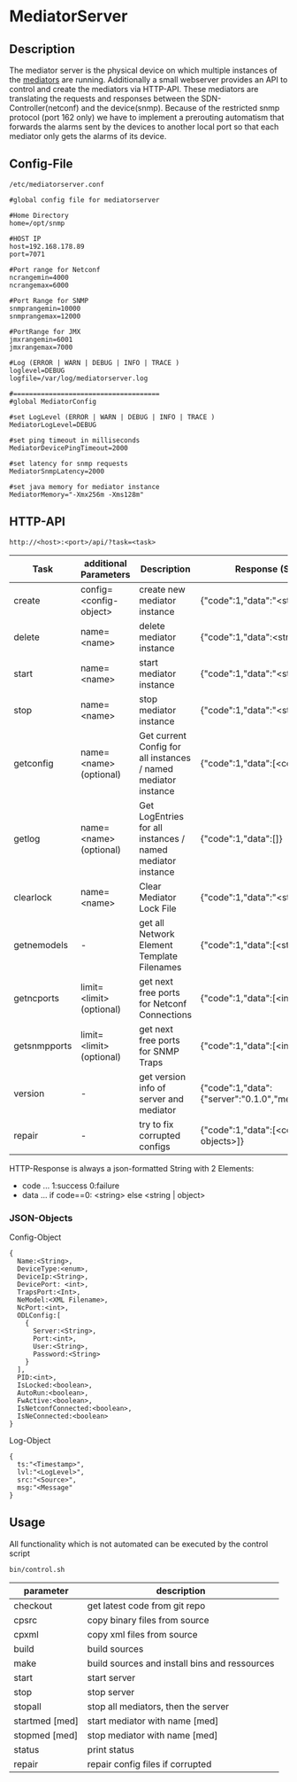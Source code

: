 # MediatorServer

## Description
The mediator server is the physical device on which multiple instances of the [mediators](mediator/) are running. Additionally a small webserver provides an API to control and create the mediators via HTTP-API. These mediators are translating the requests and responses between the SDN-Controller(netconf) and the device(snmp). Because of the restricted snmp protocol (port 162 only) we have to implement a prerouting automatism that forwards the alarms sent by the devices to another local port so that each mediator only gets the alarms of its device.



## Config-File

```
/etc/mediatorserver.conf
```

```
#global config file for mediatorserver

#Home Directory
home=/opt/snmp

#HOST IP
host=192.168.178.89
port=7071

#Port range for Netconf
ncrangemin=4000
ncrangemax=6000

#Port Range for SNMP
snmprangemin=10000
snmprangemax=12000

#PortRange for JMX
jmxrangemin=6001
jmxrangemax=7000

#Log (ERROR | WARN | DEBUG | INFO | TRACE )
loglevel=DEBUG
logfile=/var/log/mediatorserver.log

#=====================================
#global MediatorConfig

#set LogLevel (ERROR | WARN | DEBUG | INFO | TRACE )
MediatorLogLevel=DEBUG

#set ping timeout in milliseconds
MediatorDevicePingTimeout=2000

#set latency for snmp requests
MediatorSnmpLatency=2000

#set java memory for mediator instance
MediatorMemory="-Xmx256m -Xms128m"
```

## HTTP-API

```
http://<host>:<port>/api/?task=<task>
```

| Task | additional Parameters | Description | Response (Success) |
| ---- | --------------------- | ----------- | ------------------ |
| create       | config=&lt;config-object&gt;  | create new mediator instance | {"code":1,"data":"&lt;string&gt;"}|
| delete       | name=&lt;name&gt; | delete mediator instance | \{"code":1,"data":&lt;string&gt;"} |
| start        | name=&lt;name&gt; | start mediator instance | \{"code":1,"data":"&lt;string&gt;"} |
| stop         | name=&lt;name&gt; | stop mediator instance | \{"code":1,"data":"&lt;string&gt;"} |
| getconfig    | name=&lt;name&gt;(optional) | Get current Config for all instances / named mediator instance | \{"code":1,"data":[&lt;config-objects&gt;]}|
| getlog       | name=&lt;name&gt;(optional) | Get LogEntries for all instances / named mediator instance | \{"code":1,"data":[]} |
| clearlock    | name=&lt;name&gt; | Clear Mediator Lock File | \{"code":1,"data":"&lt;string&gt;"} |
| getnemodels  | - | get all Network Element Template Filenames | \{"code":1,"data":[&lt;string-array&gt;]} |
| getncports   | limit=&lt;limit&gt;(optional) | get next free ports for Netconf Connections | \{"code":1,"data":[&lt;int-array&gt;]} |
| getsnmpports | limit=&lt;limit&gt;(optional) | get next free ports for SNMP Traps | \{"code":1,"data":[&lt;int-array&gt;]} |
| version      | - | get version info of server and mediator |  \{"code":1,"data":\{"server":"0.1.0","mediator":"0.1.1"\}\}|
| repair       | - | try to fix corrupted configs | \{"code":1,"data":[&lt;config-status-objects&gt;]}|

HTTP-Response is always a json-formatted String with 2 Elements:

* code ... 1:success 0:failure
* data ... if code==0: &lt;string&gt; else &lt;string | object&gt;


### JSON-Objects

Config-Object
```
{
  Name:<String>,
  DeviceType:<enum>,
  DeviceIp:<String>,
  DevicePort: <int>,
  TrapsPort:<Int>,
  NeModel:<XML Filename>,
  NcPort:<int>,
  ODLConfig:[
    {
      Server:<String>,
      Port:<int>,
      User:<String>,
      Password:<String>
    }
  ],
  PID:<int>,
  IsLocked:<boolean>,
  AutoRun:<boolean>,
  FwActive:<boolean>,
  IsNetconfConnected:<boolean>,
  IsNeConnected:<boolean>
}
```

Log-Object
```
{
  ts:"<Timestamp>",
  lvl:"<LogLevel>",
  src:"<Source>",
  msg:"<Message"
}
```


## Usage

All functionality which is not automated can be executed by the control script
```
bin/control.sh
```

| parameter     | description                                      |
| ------------- | ------------------------------------------------ |
|checkout       | get latest code from git repo                    |
|cpsrc          | copy binary files from source                    |
|cpxml          | copy xml files from source                       |
|build          | build sources                                    |
|make           | build sources and install bins and ressources    |
|start          | start server                                     |
|stop           | stop server                                      |
|stopall        | stop all mediators, then the server              |
|startmed [med] | start mediator with name [med]                   |
|stopmed [med]  | stop mediator with name [med]                    |
|status         | print status                                     |
|repair         | repair config files if corrupted                 |

